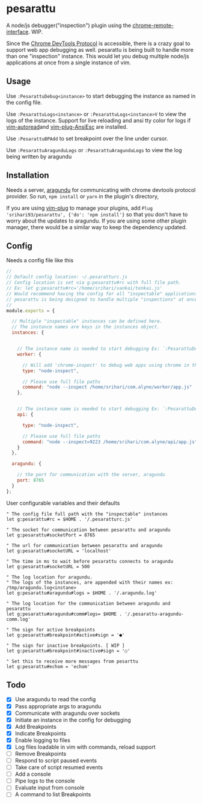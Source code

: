 # pesarattu
A node/js debugger("inspection") plugin using the [chrome-remote-interface](https://www.npmjs.com/package/chrome-remote-interface). WIP.

Since the [Chrome DevTools Protocol](https://chromedevtools.github.io/devtools-protocol/) is accessible, there is a crazy goal to support web app debugging as well. pesarattu is being built to handle more than one "inspection" instance. This would let you debug multiple node/js applications at once from a single instance of vim.

## Usage

Use `:PesarattuDebug<instance>` to start debugging the instance as named in the config file.

Use `:PesarattuLogs<instance>` or `:PesarattuLogs<instance>V` to view the logs of the instance.
Support for live reloading and ansi tty color for logs if [vim-autoread](https://github.com/chrisbra/vim-autoread)and [vim-plug-AnsiEsc](https://github.com/powerman/vim-plugin-AnsiEsc) are installed.

Use `:PesarattuBPAdd` to set breakpoint over the line under cursor.

Use `:PesarattuAragunduLogs` or `:PesarattuAragunduLogs`  to view the log being written by aragundu

## Installation

Needs a server, [aragundu](https://github.com/srihari93/aragundu) for communicating with chrome devtools protocol provider. So run, `npm install` or `yarn` in the plugin's directory,

If you are using [vim-plug](https://github.com/junegunn/vim-plug) to manage your plugins, add `Plug 'srihari93/pesarattu', {'do': 'npm install'}` so that you don't have to worry about the updates to aragundu.
If you are using some other plugin manager, there would be a similar way to keep the dependency updated.

## Config

Needs a config file like this
```javascript
//
// Default config location: ~/.pesaratturc.js
// Config location is set via g:pesarattu#rc with full file path.
// Ex: let g:pesarattu#rc='/home/srihari/vankai/tenkai.js'
// Would recommend having the config for all "inspectable" applications at one place.
// pesarattu is being designed to handle multiple "inspections" at once.
//
module.exports = {

  // Multiple "inspectable" instances can be defined here.
  // The instance names are keys in the instances object.
  instances: {


    // The instance name is needed to start debugging Ex: `:PesarattuDebugworker`
    worker: {

      // Will add 'chrome-inspect' to debug web apps using chrome in the very far future.
      type: "node-inspect",

      // Please use full file paths
      command: "node --inspect /home/srihari/com.alyne/worker/app.js"
    },


    // The instance name is needed to start debugging Ex: `:PesarattuDebugapi`
    api: {

      type: "node-inspect",

      // Please use full file paths
      command: "node --inspect=9223 /home/srihari/com.alyne/api/app.js"
    }
  },

  aragundu: {

    // the port for communication with the server, aragundu
    port: 8765
  }
};
```

User configurable variables and their defaults
```vim
" The config file full path with the "inspectable" instances
let g:pesarattu#rc = $HOME . '/.pesaratturc.js'

" The socket for communication between pesarattu and aragundu
let g:pesarattu#socketPort = 8765

" The url for communication between pesarattu and aragundu
let g:pesarattu#socketURL = 'localhost'

" The time in ms to wait before pesarattu connects to aragundu
let g:pesarattu#socketURL = 500

" The log location for aragundu.
" The logs of the instances, are appended with their names ex: /tmp/aragundu.log<instane>
let g:pesarattu#aragundu#logs = $HOME . '/.aragundu.log'

" The log location for the communication between aragundu and pesarattu
let g:pesarattu#aragundu#comm#logs= $HOME . '/.pesarattu-aragundu-comm.log'

" The sign for active breakpoints
let g:pesarattu#breakpoint#active#sign = '●'

" The sign for inactive breakpoints. [ WIP ]
let g:pesarattu#breakpoint#inactive#sign = '○'

" Set this to receive more messages from pesarttu
let g:pesarattu#echom = 'echom'
```

## Todo
- [x] Use aragundu to read the config
- [x] Pass appropriate args to aragundu
- [x] Communicate with aragundu over sockets
- [x] Initiate an instance in the config for debugging
- [x] Add Breakpoints
- [x] Indicate Breakpoints
- [x] Enable logging to files
- [x] Log files loadable in vim with commands, reload support
- [ ] Remove Breakpoints
- [ ] Respond to script paused events
- [ ] Take care of script resumed events
- [ ] Add a console
- [ ] Pipe logs to the console
- [ ] Evaluate input from console
- [ ] A command to list Breakpoints
